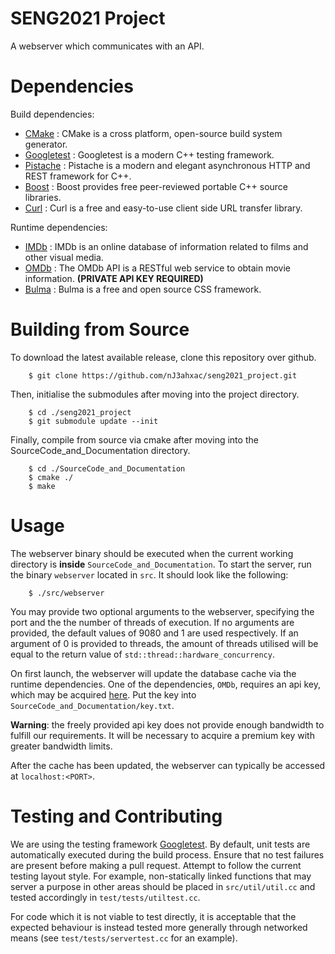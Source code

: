 # SENG2021 Project

A webserver which communicates with an API.

# Dependencies
Build dependencies:
- [CMake](https://cmake.org) : CMake is a cross platform, open-source build system generator.
- [Googletest](https://github.com/google/googletest) : Googletest is a modern C++ testing framework.
- [Pistache](http://pistache.io) : Pistache is a modern and elegant asynchronous HTTP and REST framework for C++.
- [Boost](https://www.boost.org) : Boost provides free peer-reviewed portable C++ source libraries.
- [Curl](https://curl.se/libcurl) : Curl is a free and easy-to-use client side URL transfer library.

Runtime dependencies:
- [IMDb](https://www.imdb.com/interfaces) : IMDb is an online database of information related to films and other visual media.
- [OMDb](https://www.omdbapi.com) : The OMDb API is a RESTful web service to obtain movie information. <strong>(PRIVATE API KEY REQUIRED)</strong>
- [Bulma](https://www.bulma.io) : Bulma is a free and open source CSS framework.

# Building from Source

To download the latest available release, clone this repository over github.

```console
    $ git clone https://github.com/nJ3ahxac/seng2021_project.git
```

Then, initialise the submodules after moving into the project directory.

```console
    $ cd ./seng2021_project
    $ git submodule update --init
```

Finally, compile from source via cmake after moving into the SourceCode_and_Documentation directory.
```console
    $ cd ./SourceCode_and_Documentation
    $ cmake ./
    $ make
```

# Usage

The webserver binary should be executed when the current working directory is <strong>inside</strong> `SourceCode_and_Documentation`. To start the server, run the binary `webserver` located in `src`. It should look like the following:
```console
    $ ./src/webserver
```
You may provide two optional arguments to the webserver, specifying the port and the the number of threads of execution. If no arguments are provided, the default values of 9080 and 1 are used respectively. If an argument of 0 is provided to threads, the amount of threads utilised will be equal to the return value of `std::thread::hardware_concurrency`.

On first launch, the webserver will update the database cache via the runtime dependencies. One of the dependencies, `OMDb`, requires an api key, which may be acquired [here](https://www.omdbapi.com/apikey.aspx). Put the key into `SourceCode_and_Documentation/key.txt`.

<strong>Warning</strong>: the freely provided api key does not provide enough bandwidth to fulfill our requirements. It will be necessary to acquire a premium key with greater bandwidth limits.

After the cache has been updated, the webserver can typically be accessed at `localhost:<PORT>`.

# Testing and Contributing

We are using the testing framework [Googletest](https://github.com/google/googletest). By default, unit tests are automatically executed during the build process. Ensure that no test failures are present before making a pull request. Attempt to follow the current testing layout style. For example, non-statically linked functions that may server a purpose in other areas should be placed in `src/util/util.cc` and tested accordingly in `test/tests/utiltest.cc`. 

For code which it is not viable to test directly, it is acceptable that the expected behaviour is instead tested more generally through networked means (see `test/tests/servertest.cc` for an example).

